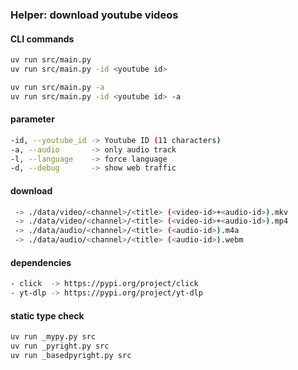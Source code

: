### Helper: download youtube videos

#### CLI commands

``` bash
uv run src/main.py
uv run src/main.py -id <youtube id>

uv run src/main.py -a
uv run src/main.py -id <youtube id> -a
```

#### parameter

``` bash
-id, --youtube_id -> Youtube ID (11 characters)
-a, --audio       -> only audio track
-l, --language    -> force language
-d, --debug       -> show web traffic
```

#### download

``` bash
 -> ./data/video/<channel>/<title> (<video-id>+<audio-id>).mkv
 -> ./data/video/<channel>/<title> (<video-id>+<audio-id>).mp4
 -> ./data/audio/<channel>/<title> (<audio-id>).m4a
 -> ./data/audio/<channel>/<title> (<audio-id>).webm
```

#### dependencies

``` bash
- click  -> https://pypi.org/project/click
- yt-dlp -> https://pypi.org/project/yt-dlp
```

#### static type check

``` bash
uv run _mypy.py src
uv run _pyright.py src
uv run _basedpyright.py src
```
